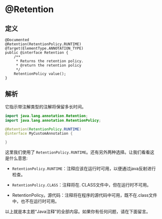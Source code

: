 # @Retention

## 定义

```
@Documented
@Retention(RetentionPolicy.RUNTIME)
@Target(ElementType.ANNOTATION_TYPE)
public @interface Retention {
    /**
     * Returns the retention policy.
     * @return the retention policy
     */
    RetentionPolicy value();
}
```

## 解析

它指示带注解类型的注解将保留多长时间。

```java
import java.lang.annotation.Retention;
import java.lang.annotation.RetentionPolicy;

@Retention(RetentionPolicy.RUNTIME)
@interface MyCustomAnnotation {

}
```

这里我们使用了 `RetentionPolicy.RUNTIME`。还有另外两种选择。让我们看看这是什么意思:

* `RetentionPolicy.RUNTIME`：注释应该在运行时可用，以便通过java反射进行检查。

* `RetentionPolicy.CLASS`：注释将在. CLASS文件中，但在运行时不可用。

* RetentionPolicy。源代码：注释将在程序的源代码中可用，既不在.class文件中，也不在运行时可用。



以上就是本主题“Java注释”的全部内容。如果你有任何问题，请在下面留言。

